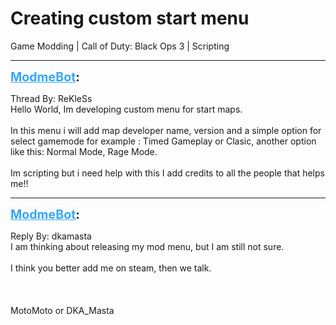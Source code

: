 # Creating custom start menu
Game Modding | Call of Duty: Black Ops 3 | Scripting

---
<strong style="font-size: 1.4em;"><span style="text-decoration: underline;text-decoration-color: #34a7f9;"><span style="color:#34a7f9;">ModmeBot</span></span>:</strong>

<p>Thread By: ReKleSs<br />Hello World, Im developing custom menu for start maps.<br /><br />In this menu i will add map developer name, version and a simple option for select gamemode for example : Timed Gameplay or Clasic, another option like this: Normal Mode, Rage Mode.<br /><br />Im scripting but i need help with this I add credits to all the people that helps me!!</p>

---
<strong style="font-size: 1.4em;"><span style="text-decoration: underline;text-decoration-color: #34a7f9;"><span style="color:#34a7f9;">ModmeBot</span></span>:</strong>

<p>Reply By: dkamasta<br />I am thinking about releasing my mod menu, but I am still not sure.<br /><br />I think you better add me on steam, then we talk.<br /><br /> <br /><br />MotoMoto or DKA_Masta</p>
